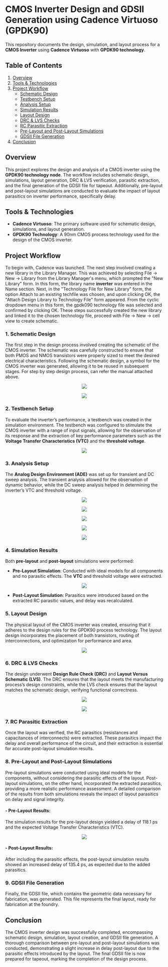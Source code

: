 # CMOS Inverter Design and GDSII Generation using Cadence Virtuoso (GPDK90)

This repository documents the design, simulation, and layout process for a **CMOS Inverter** using **Cadence Virtuoso** with **GPDK90 technology**.

## Table of Contents

1. [ Overview](#Overview)
2. [Tools & Technologies](#tools--technologies)
3. [Project Workflow](#project-workflow)
   - [Schematic Design](#1-schematic-design)
   - [Testbench Setup](#2-testbench-setup)
   - [Analysis Setup](#3-analysis-setup)
   - [Simulation Results](#4-simulation-results)
   - [Layout Design](#5-layout-design)
   - [DRC & LVS Checks](#6-drc--lvs-checks)
   - [RC Parasitic Extraction](#7-rc-parasitic-extraction)
   - [Pre-Layout and Post-Layout Simulations](#8-pre-layout-and-post-layout-simulations)
   - [GDSII File Generation](#9-gdsii-file-generation)
4. [Conclusion](#conclusion)

##  Overview

This project explores the design and analysis of a CMOS inverter using the **GPDK90 technology node**. The workflow includes schematic design, simulations, layout generation, DRC & LVS verification, parasitic extraction, and the final generation of the GDSII file for tapeout. Additionally, pre-layout and post-layout simulations are conducted to evaluate the impact of layout parasitics on inverter performance, specifically delay. 

## Tools & Technologies

- **Cadence Virtuoso**: The primary software used for schematic design, simulations, and layout generation.
- **GPDK90 Technology**: A 90nm CMOS process technology used for the design of the CMOS inverter.

## Project Workflow
To begin with, Cadence was launched. The next step involved creating a new library in the Library Manager. This was achieved by selecting File → New → Library from the Library Manager's menu, which prompted the "New Library" form. In this form, the library name **inverter** was entered in the Name section. Next, in the "Technology File for New Library" form, the option Attach to an existing techfile was chosen, and upon clicking OK, the "Attach Design Library to Technology File" form appeared. From the cyclic dropdown menu in this form, the gpdk090 technology file was selected and confirmed by clicking OK. These steps successfully created the new library and linked it to the chosen technology file, proceed with File → New → cell view to create schematic.

### 1. Schematic Design
The first step in the design process involved creating the schematic of the CMOS inverter. The schematic was carefully constructed to ensure that both PMOS and NMOS transistors were properly sized to meet the desired electrical characteristics. Following the schematic design, a symbol for the CMOS inverter was generated, allowing it to be reused in subsequent stages. For step by step design process, can refer the manual attached above. 
<p align="center">
  <img src="inv img/sch inv.png" />
</p>
<p align="center">
  <img src="inv img/symbol inv.png" />
</p>

### 2. Testbench Setup

To evaluate the inverter’s performance, a testbench was created in the simulation environment. The testbench was configured to stimulate the CMOS inverter with a range of input signals, allowing for the observation of its response and the extraction of key performance parameters such as the **Voltage Transfer Characteristics (VTC)** and the **threshold voltage**.
<p align="center">
  <img src="inv img/tb inv.png" />
</p>

### 3. Analysis Setup

The **Analog Design Environment (ADE)** was set up for transient and DC sweep analysis. The transient analysis allowed for the observation of dynamic behavior, while the DC sweep analysis helped in determining the inverter’s VTC and threshold voltage.
<p align="center">
  <img src="inv img/ade l step 1.png" />
</p>
<p align="center">
  <img src="inv img/ade l step 2.png" />
</p>
<p align="center">
  <img src="inv img/ade l step 3.png" />
</p>
<p align="center">
  <img src="inv img/ade l step 4.png" />
</p>
<p align="center">
  <img src="inv img/ade l step.png" />
</p>

### 4. Simulation Results

Both **pre-layout** and **post-layout** simulations were performed:
- **Pre-Layout Simulation**: Conducted with ideal models for all components and no parasitic effects. The **VTC** and threshold voltage were extracted.
<p align="center">
  <img src="inv img/dc and transient inv.png" />
</p>

- **Post-Layout Simulation**: Parasitics were introduced based on the extracted RC parasitic values, and delay was recalculated.

### 5. Layout Design

The physical layout of the CMOS inverter was created, ensuring that it adheres to the design rules for the GPDK90 process technology. The layout design incorporates the placement of both transistors, routing of interconnections, and optimization for performance and area.
<p align="center">
  <img src="inv img/layout inv.png" />
</p>

### 6. DRC & LVS Checks

The design underwent **Design Rule Check (DRC)** and **Layout Versus Schematic (LVS)**. The DRC ensures that the layout meets the manufacturing process’s design constraints, while the LVS check ensures that the layout matches the schematic design, verifying functional correctness.
<p align="center">
  <img src="inv img/drc inv.png" />
</p>

<p align="center">
  <img src="inv img/lvs inv.png" />
</p>

### 7. RC Parasitic Extraction

Once the layout was verified, the RC parasitics (resistances and capacitances of interconnects) were extracted. These parasitics impact the delay and overall performance of the circuit, and their extraction is essential for accurate post-layout simulation results.

### 8. Pre-Layout and Post-Layout Simulations

Pre-layout simulations were conducted using ideal models for the components, without considering the parasitic effects of the layout. Post-layout simulations, on the other hand, incorporated the extracted parasitics, providing a more realistic performance assessment. A detailed comparison of the results from both simulations reveals the impact of layout parasitics on delay and signal integrity.

#### - Pre-Layout Results:
  The simulation results for the pre-layout design yielded a delay of 118.1 ps and the expected Voltage Transfer Characteristics (VTC).
<p align="center">
  <img src="inv img/delay inv.png" />
</p>
  
#### - Post-Layout Results:
After including the parasitic effects, the post-layout simulation results showed an increased delay of 135.4 ps, as expected due to the added parasitics.


### 9. GDSII File Generation

Finally, the GDSII file, which contains the geometric data necessary for fabrication, was generated. This file represents the final layout, ready for fabrication at the foundry.

## Conclusion

The CMOS inverter design was successfully completed, encompassing schematic design, simulation, layout creation, and GDSII file generation. A thorough comparison between pre-layout and post-layout simulations was conducted, demonstrating a slight increase in delay post-layout due to the parasitic effects introduced by the layout. The final GDSII file is now prepared for tapeout, marking the completion of the design process.

